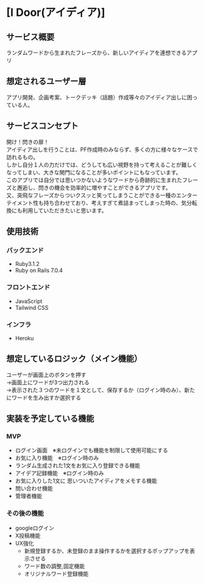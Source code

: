 # [I Door(アイディア)]

## サービス概要
ランダムワードから生まれたフレーズから、新しいアイディアを連想できるアプリ

## 想定されるユーザー層
アプリ開発、企画考案、トークデッキ（話題）作成等々のアイディア出しに困っている人。

## サービスコンセプト
開け！閃きの扉！   
アイディア出しを行うことは、PF作成時のみならず、多くの方に様々なケースで訪れるもの。   
しかし自分１人の力だけでは、どうしても広い視野を持って考えることが難しくなってしまい、大きな関門になることが多いポイントにもなっています。   
このアプリでは自分では思いつかないようなワードから奇跡的に生まれたフレーズと邂逅し、閃きの機会を効率的に増やすことができるアプリです。   
又、突飛なフレーズからついクスッと笑ってしまうことができる一種のエンターテイメント性も持ち合わせており、考えすぎて煮詰まってしまった時の、気分転換にも利用していただきたいと思います。   

## 使用技術
###  バックエンド
* Ruby3.1.2
* Ruby on Rails 7.0.4
###  フロントエンド
* JavaScript
* Tailwind CSS
###  インフラ
* Heroku

##  想定しているロジック（メイン機能）
ユーザーが画面上のボタンを押す   
→画面上にワードが3つ出力される   
→表示された３つのワードを１文として、保存するか（ログイン時のみ）、新たにワードを生み出すか選択する   

## 実装を予定している機能
### MVP
* ログイン画面　※未ログインでも機能を制限して使用可能にする
* お気に入り機能　※ログイン時のみ
 * ランダム生成された1文をお気に入り登録できる機能
* アイデア記録機能　※ログイン時のみ
 * お気に入りした1文に 思いついたアイディアをメモする機能
* 問い合わせ機能
* 管理者機能

### その後の機能
* googleログイン
* X投稿機能
* UX強化
  * 新規登録するか、未登録のまま操作するかを選択するポップアップを表示させる
  * ワード数の調整,固定機能
  * オリジナルワード登録機能
